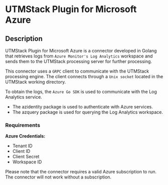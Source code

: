 # UTMStack Plugin for Microsoft Azure


## Description

UTMStack Plugin for Microsoft Azure is a connector developed in Golang that retrieves logs from `Azure Monitor's Log Analytics` workspace and sends them to the UTMStack processing server for further processing.

This connector uses a `GRPC` client to communicate with the UTMStack processing engine. The client connects through a `Unix socket` located in the UTMStack working directory.

To obtain the logs, the `Azure Go SDK` is used to communicate with the Log Analytics service.
- The azidentity package is used to authenticate with Azure services.
- The azquery package is used for querying the Log Analytics workspace.

### Requirements
**Azure Credentials:**

- Tenant ID
- Client ID
- Client Secret
- Workspace ID

Please note that the connector requires a valid Azure subscription to run. The connector will not work without a subscription.
